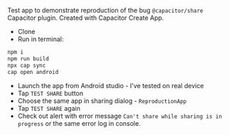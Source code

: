 Test app to demonstrate reproduction of the bug `@capacitor/share` Capacitor plugin. Created with Capacitor Create App.

- Clone
- Run in terminal:
```sh
npm i
npm run build
npx cap sync
cap open android
```
- Launch the app from Android studio - I've tested on real device
- Tap `TEST SHARE` button
- Choose the same app in sharing dialog - `ReproductionApp`
- Tap `TEST SHARE` again
- Check out alert with error message `Can't share while sharing is in progress` or the same error log in console.
